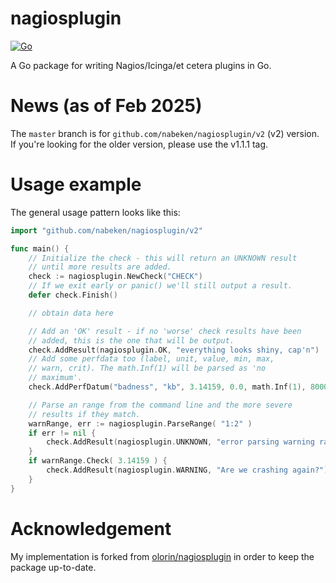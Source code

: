 # nagiosplugin

[![Go](https://github.com/nabeken/nagiosplugin/actions/workflows/go.yml/badge.svg)](https://github.com/nabeken/nagiosplugin/actions/workflows/go.yml)

A Go package for writing Nagios/Icinga/et cetera plugins in Go.

# News (as of Feb 2025)

The `master` branch is for `github.com/nabeken/nagiosplugin/v2` (v2) version. If you're looking for the older version, please use the v1.1.1 tag.

# Usage example

The general usage pattern looks like this:

```go
import "github.com/nabeken/nagiosplugin/v2"

func main() {
	// Initialize the check - this will return an UNKNOWN result
	// until more results are added.
	check := nagiosplugin.NewCheck("CHECK")
	// If we exit early or panic() we'll still output a result.
	defer check.Finish()

	// obtain data here

	// Add an 'OK' result - if no 'worse' check results have been
	// added, this is the one that will be output.
	check.AddResult(nagiosplugin.OK, "everything looks shiny, cap'n")
	// Add some perfdata too (label, unit, value, min, max,
	// warn, crit). The math.Inf(1) will be parsed as 'no
	// maximum'.
	check.AddPerfDatum("badness", "kb", 3.14159, 0.0, math.Inf(1), 8000.0, 9000.0)

	// Parse an range from the command line and the more severe
	// results if they match.
	warnRange, err := nagiosplugin.ParseRange( "1:2" )
	if err != nil {
		check.AddResult(nagiosplugin.UNKNOWN, "error parsing warning range")
	}
	if warnRange.Check( 3.14159 ) {
		check.AddResult(nagiosplugin.WARNING, "Are we crashing again?")
	}
}
```

# Acknowledgement

My implementation is forked from [olorin/nagiosplugin](https://github.com/olorin/nagiosplugin) in order to keep the package up-to-date.
